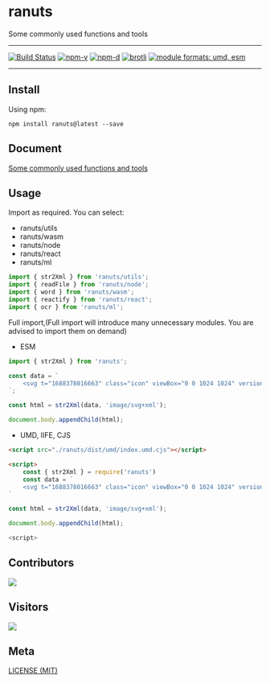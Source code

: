 # ranuts

Some commonly used functions and tools

---

<a href="https://github.com/chaxus/ran"><img src="https://img.shields.io/github/actions/workflow/status/chaxus/ran/ci.yml" alt="Build Status"></a>
<a href="https://github.com/chaxus/ran"><img src="https://img.shields.io/npm/v/ranuts.svg" alt="npm-v"></a>
<a href="https://github.com/chaxus/ran"><img src="https://img.shields.io/npm/dt/ranuts.svg" alt="npm-d"></a>
<a href="https://github.com/chaxus/ran"><img src="https://img.badgesize.io/https:/unpkg.com/ranuts/dist/index.js?label=brotli&compression=brotli" alt="brotli"></a>
<a href="https://github.com/chaxus/ran"><img src="https://img.shields.io/badge/module%20formats-umd%2C%20esm-green.svg" alt="module formats: umd, esm"></a>

---

## Install

Using npm:

```console
npm install ranuts@latest --save
```

## Document

[Some commonly used functions and tools](https://chaxus.github.io/ran/src/ranuts/)

## Usage

Import as required. You can select:

- ranuts/utils
- ranuts/wasm
- ranuts/node
- ranuts/react
- ranuts/ml

```js
import { str2Xml } from 'ranuts/utils';
import { readFile } from 'ranuts/node';
import { word } from 'ranuts/wasm';
import { reactify } from 'ranuts/react';
import { ocr } from 'ranuts/ml';
```

Full import,(Full import will introduce many unnecessary modules. You are advised to import them on demand)

- ESM

```js
import { str2Xml } from 'ranuts';

const data = `
    <svg t="1688378016663" class="icon" viewBox="0 0 1024 1024" version="1.1" xmlns="http://www.w3.org/2000/svg" p-id="2608" width="128" height="128"><path d="M568 515.008l254.016-255.008q12-11.008 12-27.488t-11.488-28-28-11.488-27.488 12l-255.008 254.016-255.008-254.016q-11.008-12-27.488-12t-28 11.488-11.488 28 12 27.488l254.016 255.008-254.016 255.008q-12 11.008-12 27.488t11.488 28 28 11.488 27.488-12l255.008-255.008 255.008 255.008q11.008 12 27.488 12t28-11.488 11.488-28-12-27.488z" p-id="2609" ></path></svg>
`;

const html = str2Xml(data, 'image/svg+xml');

document.body.appendChild(html);
```

- UMD, IIFE, CJS

```html
<script src="./ranuts/dist/umd/index.umd.cjs"></script>

<script>
    const { str2Xml } = require('ranuts')
    const data = `
    <svg t="1688378016663" class="icon" viewBox="0 0 1024 1024" version="1.1" xmlns="http://www.w3.org/2000/svg" p-id="2608" width="128" height="128"><path d="M568 515.008l254.016-255.008q12-11.008 12-27.488t-11.488-28-28-11.488-27.488 12l-255.008 254.016-255.008-254.016q-11.008-12-27.488-12t-28 11.488-11.488 28 12 27.488l254.016 255.008-254.016 255.008q-12 11.008-12 27.488t11.488 28 28 11.488 27.488-12l255.008-255.008 255.008 255.008q11.008 12 27.488 12t28-11.488 11.488-28-12-27.488z" p-id="2609" ></path></svg>
`

const html = str2Xml(data, 'image/svg+xml');

document.body.appendChild(html);

<script>
```

## Contributors

<a href="https://github.com/chaxus/ran/graphs/contributors">
  <img src="https://contrib.rocks/image?repo=chaxus/ran" />
</a>

## Visitors

![](http://profile-counter.glitch.me/chaxus-ranuts/count.svg)

## Meta

[LICENSE (MIT)](/LICENSE)
